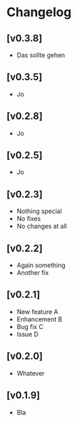 # Changelog

## [v0.3.8]
- Das sollte gehen

## [v0.3.5]
- Jo

## [v0.2.8]
- Jo

## [v0.2.5]
- Jo

## [v0.2.3]
- Nothing special
- No fixes
- No changes at all

## [v0.2.2]
- Again something
- Another fix

## [v0.2.1]
- New feature A
- Enhancement B
- Bug fix C
- Issue D

## [v0.2.0]
- Whatever

## [v0.1.9]
- Bla